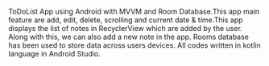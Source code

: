 ToDoList App using Android with MVVM and Room Database.This app main feature are add, edit, delete, scrolling and current date & time.This app displays the list of notes in RecyclerView which are added by the user. Along with this, we can also add a new note in the app. Rooms database has been used to store data across users devices. All codes written in kotlin language in Android Studio.
